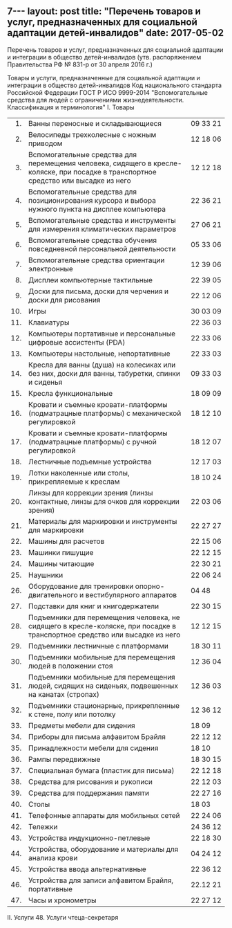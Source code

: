 7---
layout: post
title:  "Перечень товаров и услуг, предназначенных для социальной адаптации детей-инвалидов"
date:   2017-05-02
---
Перечень
товаров и услуг, предназначенных для социальной адаптации и интеграции в общество детей-инвалидов
(утв. распоряжением Правительства РФ № 831-р от 30 апреля 2016 г.)

Товары и услуги, предназначенные для социальной адаптации и интеграции в общество детей-инвалидов	Код национального стандарта Российской Федерации ГОСТ Р ИСО 9999-2014 "Вспомогательные средства для людей с ограничениями жизнедеятельности. Классификация и терминология"
I. Товары 

 |     |    |     |
 |----:|----|:----|
 | 1. | Ванны переносные и складывающиеся | 09&nbsp;33&nbsp;21 |
 | 2. | Велосипеды трехколесные с ножным приводом | 12&nbsp;18&nbsp;06 |
 | 3. | Вспомогательные средства для перемещения человека, сидящего в кресле-коляске, при посадке в транспортное средство или высадке из него | 12&nbsp;12&nbsp;18 |
 | 4. | Вспомогательные средства для позиционирования курсора и выбора нужного пункта на дисплее компьютера | 22&nbsp;36&nbsp;21 |
 | 5. | Вспомогательные средства и инструменты для измерения климатических параметров | 27&nbsp;06&nbsp;21 |
 | 6. | Вспомогательные средства обучения повседневной персональной деятельности | 05&nbsp;33&nbsp;06 |
 | 7. | Вспомогательные средства ориентации электронные | 12&nbsp;39&nbsp;06 |
 | 8. | Дисплеи компьютерные тактильные | 22&nbsp;39&nbsp;05 |
 | 9. | Доски для письма, доски для черчения и доски для рисования | 22 12 06 |
 | 10. | Игры | 30 03 09 |
 | 11. | Клавиатуры | 22 36 03 |
 | 12. | Компьютеры портативные и персональные цифровые ассистенты (PDA) | 22 33 06 |
 | 13. | Компьютеры настольные, непортативные | 22 33 03 |
 | 14. | Кресла для ванны (душа) на колесиках или без них, доски для ванны, табуретки, спинки и сиденья | 09 33 03 |
 | 15. | Кресла функциональные | 18 09 09 |
 | 16. | Кровати и съемные кровати-платформы (подматрацные платформы) с механической регулировкой | 18 12 10 |
 | 17. | Кровати и съемные кровати-платформы (подматрацные платформы) с ручной регулировкой | 18 12 07 |
 | 18. | Лестничные подъемные устройства | 12 17 03 |
 | 19. | Лотки наколенные или столы, прикрепляемые к креслам | 18 10 24 |
 | 20. | Линзы для коррекции зрения (линзы контактные, линзы для очков для коррекции зрения) | 22 03 06 |
 | 21. | Материалы для маркировки и инструменты для маркировки | 22 27 27 |
 | 22. | Машины для расчетов | 22 15 06 |
 | 23. | Машинки пишущие | 22 12 15 |
 | 24. | Машины читающие | 22 30 21 |
 | 25. | Наушники | 22 06 24 |
 | 26. | Оборудование для тренировки опорно-двигательного и вестибулярного аппаратов | 04 48 |
 | 27. | Подставки для книг и книгодержатели | 22 30 15 |
 | 28. | Подъемники для перемещения человека, не сидящего в кресле-коляске, при посадке в транспортное средство или высадке из него | 12 12 15 |
 | 29. | Подъемники лестничные с платформами | 18 30 11 |
 | 30. | Подъемники мобильные для перемещения людей в положении стоя | 12 36 04 |
 | 31. | Подъемники мобильные для перемещения людей, сидящих на сиденьях, подвешенных на канатах (стропах) | 12 36 03 |
 | 32. | Подъемники стационарные, прикрепленные к стене, полу или потолку | 12 36 12 |
 | 33. | Предметы мебели для сидения | 18 09 |
 | 34. | Приборы для письма алфавитом Брайля | 22 12 12 |
 | 35. | Принадлежности мебели для сидения | 18 10 |
 | 36. | Рампы передвижные | 18 30 15 |
 | 37. | Специальная бумага (пластик для письма) | 22 12 18 |
 | 38. | Средства для рисования и рукописи | 22 12 03 |
 | 39. | Средства для поддержания памяти | 22 27 16 |
 | 40. | Столы | 18 03 |
 | 41. | Телефонные аппараты для мобильных сетей | 22 24 06 |
 | 42. | Тележки | 24 36 12 |
 | 43. | Устройства индукционно-петлевые | 22 18 30 |
 | 44. | Устройства, оборудование и материалы для анализа крови | 04 24 12 |
 | 45. | Устройства ввода альтернативные | 22 36 12 |
 | 46. | Устройства для записи алфавитом Брайля, портативные | 22.12 21 |
 | 47. | Часы и хронометры | 22 27 12 |

II. Услуги
48. Услуги чтеца-секретаря   